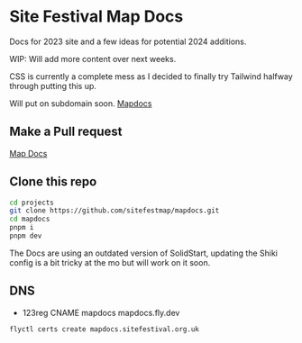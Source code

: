 # Site Festival Map Docs

Docs for 2023 site and a few ideas for potential 2024 additions.

WIP: Will add more content over next weeks.

CSS is currently a complete mess as I decided to finally try Tailwind halfway through putting this up.

Will put on subdomain soon. [Mapdocs](https://mapdocs.sitefestival.org.uk)

## Make a Pull request

[Map Docs](https://github.com/sitefestmap/mapdocs/pulls)

## Clone this repo

```bash
cd projects
git clone https://github.com/sitefestmap/mapdocs.git
cd mapdocs
pnpm i
pnpm dev 
```

The Docs are using an outdated version of SolidStart, updating the Shiki config is a bit tricky at the mo but will work on it soon.


## DNS

- 123reg CNAME mapdocs mapdocs.fly.dev

```bash
flyctl certs create mapdocs.sitefestival.org.uk
```